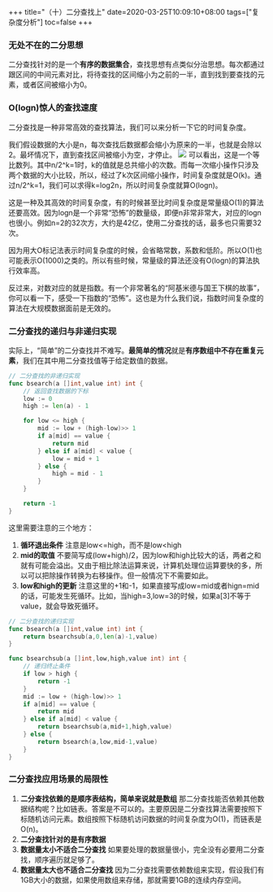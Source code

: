 +++
title="（十）二分查找上"
date=2020-03-25T10:09:10+08:00
tags=["复杂度分析"]
toc=false
+++

### 无处不在的二分思想
二分查找针对的是一个**有序的数据集合**，查找思想有点类似分治思想。每次都通过跟区间的中间元素对比，将待查找的区间缩小为之前的一半，直到找到要查找的元素，或者区间被缩小为0。

### O(logn)惊人的查找速度
二分查找是一种非常高效的查找算法，我们可以来分析一下它的时间复杂度。

我们假设数据的大小是n，每次查找后数据都会缩小为原来的一半，也就是会除以2。最坏情况下，直到查找区间被缩小为空，才停止。
![](https://pic.downk.cc/item/5e7ac252504f4bcb049aca64.jpg)
可以看出，这是一个等比数列。其中n/2^k=1时，k的值就是总共缩小的次数。而每一次缩小操作只涉及两个数据的大小比较，所以，经过了k次区间缩小操作，时间复杂度就是O(k)。通过n/2^k=1，我们可以求得k=log2n，所以时间复杂度就算O(logn)。

这是一种及其高效的时间复杂度，有的时候甚至比时间复杂度是常量级O(1)的算法还要高效。因为logn是一个非常“恐怖”的数量级，即便n非常非常大，对应的logn也很小。例如n=2的32次方，大约是42亿，使用二分查找的话，最多也只需要32次。

因为用大O标记法表示时间复杂度的时候，会省略常数，系数和低阶。所以O(1)也可能表示O(1000)之类的。所以有些时候，常量级的算法还没有O(logn)的算法执行效率高。

反过来，对数对应的就是指数。有一个非常著名的“阿基米德与国王下棋的故事”，你可以看一下，感受一下指数的“恐怖”。这也是为什么我们说，指数时间复杂度的算法在大规模数据面前是无效的。

### 二分查找的递归与非递归实现
实际上，“简单”的二分查找并不难写。**最简单的情况**就是**有序数组中不存在重复元素**，我们在其中用二分查找值等于给定数值的数据。
```go
// 二分查找的非递归实现
func bsearch(a []int,value int) int {
    // 返回查找数据的下标
    low := 0
    high := len(a) - 1

    for low <= high {
        mid := low + (high-low)>> 1
        if a[mid] == value {
            return mid
        } else if a[mid] < value {
            low = mid + 1
        } else {
            high = mid - 1
        }
    }

    return -1
}
```
这里需要注意的三个地方：
1. **循环退出条件**
注意是low<=high，而不是low<high
2. **mid的取值**
不要简写成(low+high)/2，因为low和high比较大的话，两者之和就有可能会溢出。又由于相比除法运算来说，计算机处理位运算要快的多，所以可以把除操作转换为右移操作。但一般情况下不需要如此。
3. **low和high的更新**
注意这里的+1和-1，如果直接写成low=mid或者hign=mid的话，可能发生死循环。比如，当high=3,low=3的时候，如果a[3]不等于value，就会导致死循环。

```go
// 二分查找的递归实现
func bsearch(a []int,value int) int {
    return bsearchsub(a,0,len(a)-1,value)
}

func bsearchsub(a []int,low,high,value int) int {
    // 递归终止条件
    if low > high {
        return -1
    }
    mid := low + (high-low)>> 1
    if a[mid] == value {
        return mid
    } else if a[mid] < value {
        return bsearchsub(a,mid+1,high,value)
    } else {
        return bsearch(a,low,mid-1,value)
    }
}
```

### 二分查找应用场景的局限性
1. **二分查找依赖的是顺序表结构，简单来说就是数组**
那二分查找能否依赖其他数据结构呢？比如链表。答案是不可以的。主要原因是二分查找算法需要按照下标随机访问元素。数组按照下标随机访问数据的时间复杂度为O(1)，而链表是O(n)。
2. **二分查找针对的是有序数据**
3. **数据量太小不适合二分查找**
如果要处理的数据量很小，完全没有必要用二分查找，顺序遍历就足够了。
4. **数据量太大也不适合二分查找**
因为二分查找需要依赖数组来实现，假设我们有1GB大小的数据，如果使用数组来存储，那就需要1GB的连续内存空间。

